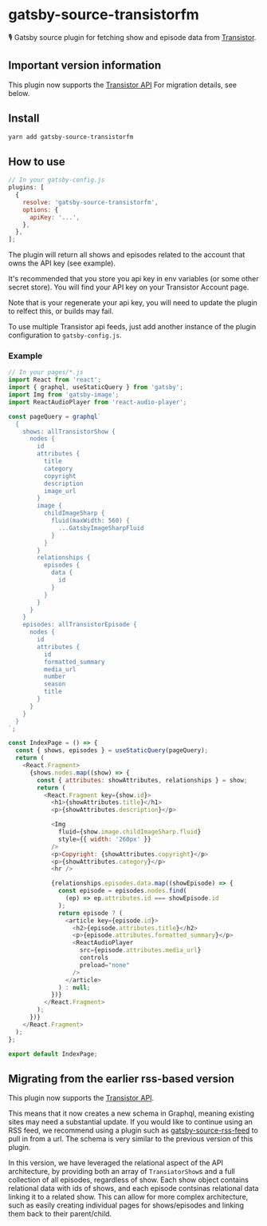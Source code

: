 # gatsby-source-transistorfm

🎙 Gatsby source plugin for fetching show and episode data from [Transistor](https://transistor.fm).

## Important version information

This plugin now supports the [Transistor API](https://developers.transistor.fm/)
For migration details, see below.

## Install

```bash
yarn add gatsby-source-transistorfm
```

## How to use

```js
// In your gatsby-config.js
plugins: [
  {
    resolve: 'gatsby-source-transistorfm',
    options: {
      apiKey: '...',
    },
  },
];
```

The plugin will return all shows and episodes related to the account that owns the API key (see example).

It's recommended that you store you api key in env variables (or some other secret store). You will find your API key on your Transistor Account page.

Note that is your regenerate your api key, you will need to update the plugin to relfect this, or builds may fail.

To use multiple Transistor api feeds, just add another instance of the plugin configuration to `gatsby-config.js`.

### Example

```js
// In your pages/*.js
import React from 'react';
import { graphql, useStaticQuery } from 'gatsby';
import Img from 'gatsby-image';
import ReactAudioPlayer from 'react-audio-player';

const pageQuery = graphql`
  {
    shows: allTransistorShow {
      nodes {
        id
        attributes {
          title
          category
          copyright
          description
          image_url
        }
        image {
          childImageSharp {
            fluid(maxWidth: 560) {
              ...GatsbyImageSharpFluid
            }
          }
        }
        relationships {
          episodes {
            data {
              id
            }
          }
        }
      }
    }
    episodes: allTransistorEpisode {
      nodes {
        id
        attributes {
          id
          formatted_summary
          media_url
          number
          season
          title
        }
      }
    }
  }
`;

const IndexPage = () => {
  const { shows, episodes } = useStaticQuery(pageQuery);
  return (
    <React.Fragment>
      {shows.nodes.map((show) => {
        const { attributes: showAttributes, relationships } = show;
        return (
          <React.Fragment key={show.id}>
            <h1>{showAttributes.title}</h1>
            <p>{showAttributes.description}</p>

            <Img
              fluid={show.image.childImageSharp.fluid}
              style={{ width: '260px' }}
            />
            <p>Copyright: {showAttributes.copyright}</p>
            <p>{showAttributes.category}</p>
            <hr />

            {relationships.episodes.data.map((showEpisode) => {
              const episode = episodes.nodes.find(
                (ep) => ep.attributes.id === showEpisode.id
              );
              return episode ? (
                <article key={episode.id}>
                  <h2>{episode.attributes.title}</h2>
                  <p>{episode.attributes.formatted_summary}</p>
                  <ReactAudioPlayer
                    src={episode.attributes.media_url}
                    controls
                    preload="none"
                  />
                </article>
              ) : null;
            })}
          </React.Fragment>
        );
      })}
    </React.Fragment>
  );
};

export default IndexPage;
```

## Migrating from the earlier rss-based version

This plugin now supports the [Transistor API](https://developers.transistor.fm/).

This means that it now creates a new schema in Graphql, meaning existing sites may need a substantial update. If you would like to continue using an RSS feed, we recommend using a plugin such as [gatsby-source-rss-feed](https://www.gatsbyjs.com/plugins/gatsby-source-rss-feed/) to pull in from a url. The schema is very similar to the previous version of this plugin.

In this version, we have leveraged the relational aspect of the API architecture, by providing both an array of `TransiatorShow`s and a full collection of all episodes, regardless of show. Each show object contains relational data with ids of shows, and each episode contsinas relational data linking it to a related show. This can allow for more complex architecture, such as easily creating individual pages for shows/episodes and linking them back to their parent/child.
